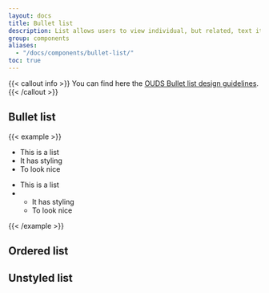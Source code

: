 ```yaml
---
layout: docs
title: Bullet list
description: List allows users to view individual, but related, text items grouped together.
group: components
aliases:
  - "/docs/components/bullet-list/"
toc: true
---
```


{{< callout info >}}
You can find here the [OUDS Bullet list design guidelines](https://unified-design-system.orange.com/472794e18/p/48a788-button).
{{< /callout >}}

## Bullet list



{{< example >}}
<ul>
    <li>This is a list</li>
    <li>It has styling</li>
    <li>To look nice</li>
</ul>


<ul>
    <li>This is a list</li>
    <li>
      <ul>
        <li>It has styling</li>
        <li>To look nice</li>
      </ul>
    </li>
</ul>
{{< /example >}}

## Ordered list

## Unstyled list